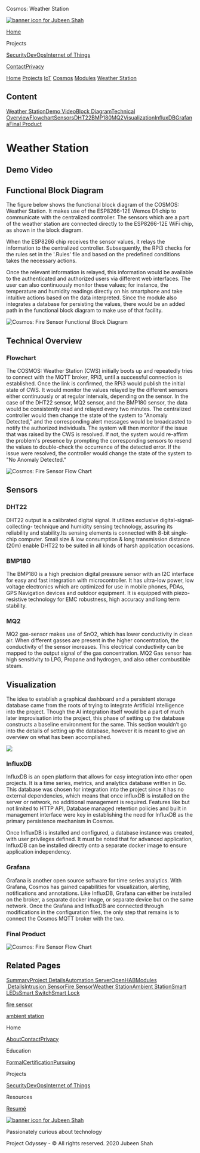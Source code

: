  Cosmos: Weather Station              

[![banner icon for Jubeen Shah](https://project-odyssey.s3.us-east-2.amazonaws.com/d130db536435d20d7579fafb511ca245.svg)](../../../../index.markdown)

[Home](../../../../index.markdown)

Projects

[Security](../../../../projects/security.markdown)[DevOps](../../../../projects/devops.markdown)[Internet of Things](../../../../projects/iot.markdown)

[Contact](mailto:jnshah2@ncsu.edu)[Privacy](../../../../privacy.markdown)

[Home](../../../../index.markdown)
[Projects](../../../../projects.markdown)
[IoT](../../../../projects/iot.markdown)
[Cosmos](../../../../projects/iot/cosmos.markdown)
[Modules](../../../../projects/iot/cosmos/modules.markdown)
[Weather Station](../../../../projects/iot/cosmos/modules/weather-station.html)

Content
-------

[Weather Station](#weather-station)[Demo Video](#demo)[Block Diagram](#block-diagram)[Technical Overview](#overview)[Flowchart](#fc)[Sensors](#sensors)[DHT22](#dht22)[BMP180](#bmp180)[MQ2](#mq2)[Visualization](#visualization)[InfluxDB](#influxdb)[Grafana](#grafana)[Final Product](#final-product)

Weather Station
===============

Demo Video
----------

Functional Block Diagram
------------------------

The figure below shows the functional block diagram of the COSMOS: Weather Station. It makes use of the ESP8266-12E Wemos D1 chip to communicate with the centralized controller. The sensors which are a part of the weather station are connected directly to the ESP8266-12E WiFi chip, as shown in the block diagram.  
  
When the ESP8266 chip receives the sensor values, it relays the information to the centralized controller. Subsequently, the RPi3 checks for the rules set in the '.Rules' file and based on the predefined conditions takes the necessary actions.  
  
Once the relevant information is relayed, this information would be available to the authenticated and authorized users via different web interfaces. The user can also continuously monitor these values; for instance, the temperature and humidity readings directly on his smartphone and take intuitive actions based on the data interpreted. Since the module also integrates a database for persisting the values, there would be an added path in the functional block diagram to make use of that facility.

![Cosmos: Fire Sensor Functional Block Diagram](https://project-odyssey.s3.us-east-2.amazonaws.com/1be51b3ef2c03b7bcf4fa2e12adfbf3c.png)

Technical Overview
------------------

### Flowchart

The COSMOS: Weather Station (CWS) initially boots up and repeatedly tries to connect with the MQTT broker, RPi3, until a successful connection is established. Once the link is confirmed, the RPi3 would publish the initial state of CWS. It would monitor the values relayed by the different sensors either continuously or at regular intervals, depending on the sensor. In the case of the DHT22 sensor, MQ2 sensor, and the BMP180 sensor, the data would be consistently read and relayed every two minutes. The centralized controller would then change the state of the system to "Anomaly Detected," and the corresponding alert messages would be broadcasted to notify the authorized individuals. The system will then monitor if the issue that was raised by the CWS is resolved. If not, the system would re-affirm the problem's presence by prompting the corresponding sensors to resend the values to double-check the occurrence of the detected error. If the issue were resolved, the controller would change the state of the system to "No Anomaly Detected."

![Cosmos: Fire Sensor Flow Chart](https://project-odyssey.s3.us-east-2.amazonaws.com/713486f7867d523aa49c181bf1552921.png)

Sensors
-------

### DHT22

DHT22 output is a calibrated digital signal. It utilizes exclusive digital-signal-collecting- technique and humidity sensing technology, assuring its reliability and stability.Its sensing elements is connected with 8-bit single-chip computer. Small size & low consumption & long transmission distance (20m) enable DHT22 to be suited in all kinds of harsh application occasions.

### BMP180

The BMP180 is a high precision digital pressure sensor with an I2C interface for easy and fast integration with microcontroller. It has ultra-low power, low voltage electronics which are optimized for use in mobile phones, PDAs, GPS Navigation devices and outdoor equipment. It is equipped with piezo-resistive technology for EMC robustness, high accuracy and long term stability.

### MQ2

MQ2 gas-sensor makes use of SnO2, which has lower conductivity in clean air. When different gasses are present in the higher concentration, the conductivity of the sensor increases. This electrical conductivity can be mapped to the output signal of the gas concentration. MQ2 Gas sensor has high sensitivity to LPG, Propane and hydrogen, and also other combustible steam.

Visualization
-------------

The idea to establish a graphical dashboard and a persistent storage database came from the roots of trying to integrate Artificial Intelligence into the project. Though the AI integration itself would be a part of much later improvisation into the project, this phase of setting up the database constructs a baseline environment for the same. This section wouldn’t go into the details of setting up the database, however it is meant to give an overview on what has been accomplished.

![](https://project-odyssey.s3.us-east-2.amazonaws.com/e2e12ea5613604fdf359a164d0c114be.png)

### InfluxDB

InfluxDB is an open platform that allows for easy integration into other open projects. It is a time series, metrics, and analytics database written in Go. This database was chosen for integration into the project since it has no external dependencies, which means that once influxDB is installed on the server or network, no additional management is required. Features like but not limited to HTTP API, Database managed retention policies and built in management interface were key in establishing the need for InfluxDB as the primary persistence mechanism in Cosmos.  
  
Once InfluxDB is installed and configured, a database instance was created, with user privileges defined. It must be noted that for advanced application, InfluxDB can be installed directly onto a separate docker image to ensure application independency.

### Grafana

Grafana is another open source software for time series analytics. With Grafana, Cosmos has gained capabilities for visualization, alerting, notifications and annotations. Like InfluxDB, Grafana can either be installed on the broker, a separate docker image, or separate device but on the same network. Once the Grafana and InfluxDB are connected through modifications in the configuration files, the only step that remains is to connect the Cosmos MQTT broker with the two.

### Final Product

![Cosmos: Fire Sensor Flow Chart](https://project-odyssey.s3.us-east-2.amazonaws.com/e88a9106bd1d1b7593e122c622d4e65c.jpg)

Related Pages
-------------

[Summary](../../../../projects/iot/cosmos.markdown)[Project Details](../../../../projects/iot/cosmos/project-details.markdown)[Automation Server](../../../../projects/iot/cosmos/automation-server.markdown)[OpenHAB](../../../../projects/iot/cosmos/openhab.markdown)[Modules  Details](../../../../projects/iot/cosmos/modules.markdown)[Intrusion Sensor](../../../../projects/iot/cosmos/modules/intrusion-sensor.html)[Fire Sensor](../../../../projects/iot/cosmos/modules/fire-sensor.html)[Weather Station](../../../../projects/iot/cosmos/modules/weather-station.html)[Ambient Station](../../../../projects/iot/cosmos/modules/ambient-station.html)[Smart LEDs](../../../../projects/iot/cosmos/modules/smart-leds.html)[Smart Switch](../../../../projects/iot/cosmos/modules/connected-switches.html)[Smart Lock](../../../../projects/iot/cosmos/modules/smart-lock.html)

[fire sensor](../../../../projects/iot/cosmos/modules/fire-sensor.html)

[ambient station](../../../../projects/iot/cosmos/modules/ambient-station.html)

Home

[About](../../../../index.markdown)[Contact](mailto:jnshah2@ncsu.edu)[Privacy](../../../../privacy.markdown)

Education

[Formal](../../../../education/formal.markdown)[Certification](../../../../education/certifications.markdown)[Pursuing](../../../../education/pursuing.markdown)

Projects

[Security](../../../../projects/security.markdown)[DevOps](../../../../projects/devops.markdown)[Internet of Things](../../../../projects/iot.markdown)

Resources

[Resumé](https://project-odyssey.s3.us-east-2.amazonaws.com/Odyssey-Resources/Resume/JubeenShah-Resume.pdf)

[![banner icon for Jubeen Shah](https://project-odyssey.s3.us-east-2.amazonaws.com/d130db536435d20d7579fafb511ca245.svg)](../../../../index.markdown)

Passionately curious about technology

Project Odyssey - © All rights reserved. 2020 Jubeen Shah